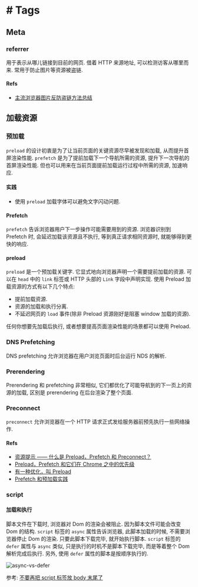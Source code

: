 # # Tags

## Meta
### referrer
用于表示从哪儿链接到目前的网页. 借着 HTTP 来源地址, 可以检测访客从哪里而来. 常用于防止图片等资源被盗链.

#### Refs
* [主流浏览器图片反防盗链方法总结](https://blog.mythsman.com/2018/04/20/1/)
    
## 加载资源

### 预加载 
`preload` 的设计初衷是为了让当前页面的关键资源尽早被发现和加载, 从而提升首屏渲染性能.
`prefetch` 是为了提前加载下一个导航所需的资源, 提升下一次导航的首屏渲染性能. 但也可以用来在当前页面提前加载运行过程中所需的资源, 加速响应.

#### 实践
* 使用 `preload` 加载字体可以避免文字闪动问题.


#### Prefetch
`prefetch` 告诉浏览器用户下一步操作可能需要用到的资源. 浏览器识别到 Prefetch 时, 会延迟加载该资源且不执行, 等到真正请求相同资源时, 就能够得到更快的响应.

#### preload 
`preload` 是一个预加载关键字. 它显式地向浏览器声明一个需要提前加载的资源. 可以在 `head` 中的 `link` 标签或 HTTP 头部的 `Link` 字段中声明实现.
使用 Preload 加载资源的方式有以下几个特点:
* 提前加载资源.
* 资源的加载和执行分离.
* 不延迟网页的 `load` 事件(除非 Preload 资源刚好是阻塞 window 加载的资源).

任何你想要先加载后执行, 或者想要提高页面渲染性能的场景都可以使用 Preload.

### DNS Prefetching
DNS prefetching 允许浏览器在用户浏览页面时后台运行 NDS 的解析.

### Prerendering
Prerendering 和 prefetching 非常相似, 它们都优化了可能导航到的下一页上的资源的加载, 区别是 prerendering 在后台渲染了整个页面.

### Preconnect
`preconnect` 允许浏览器在一个 HTTP 请求正式发给服务器前预先执行一些网络操作.

#### Refs
* [资源提示 —— 什么是 Preload，Prefetch 和 Preconnect？](https://juejin.im/post/5b5984b851882561da216311)
* [Preload，Prefetch 和它们在 Chrome 之中的优先级](https://juejin.im/post/58e8acf10ce46300585a7a42)
* [有一种优化，叫 Preload](http://imhxl.com/post/preload.html)
* [Prefetch 和预加载实践](http://imhxl.com/post/prefetch-and-pre-practice.html)

### script
#### 加载和执行

脚本文件在下载时, 浏览器对 Dom 的渲染会被阻止. 因为脚本文件可能会改变 Dom 的结构.
`script` 标签的 `async` 属性告诉浏览器, 此脚本加载的时候, 不需要浏览器停止 Dom 的渲染. 只要此脚本下载完毕, 就开始执行脚本.
`script` 标签的 `defer` 属性与 `async` 类似, 只是执行的时机不是脚本下载完毕, 而是等着整个 Dom 解析完成后执行. 另外, 使用 `defer` 属性的脚本是按顺序执行的.

![async-vs-defer](http://www.growingwiththeweb.com/images/2014/02/26/async-vs-defer-twitter.png)

参考: [不要再把 script 标签放 body 末尾了](
https://www.chrisyue.com/please-dont-put-script-tag-at-the-end-of-body.html)
